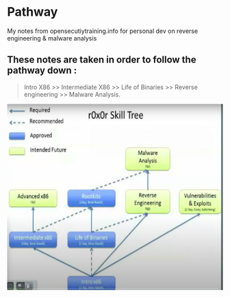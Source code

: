 # Pathway
My notes from opensecutiytraining.info for personal dev on reverse engineering & malware analysis

## These notes are taken in order to follow the pathway down :

> Intro X86 >> Intermediate X86 >> Life of Binaries >> Reverse engineering >> Malware Analysis.


![](ss.png)